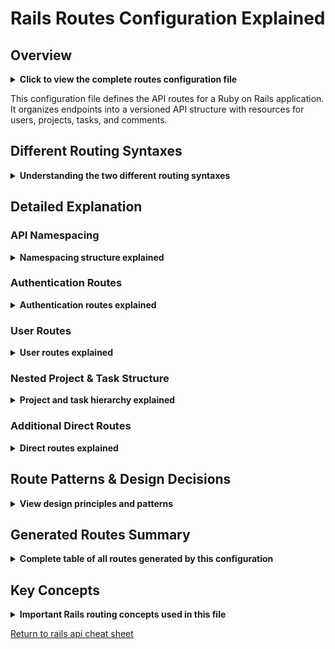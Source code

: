 # Rails Routes Configuration Explained

## Overview

<details>
<summary><strong>Click to view the complete routes configuration file</strong></summary>

```ruby
Rails.application.routes.draw do
  namespace :api do
    namespace :v1 do

      # Authentication routes
      post '/signup', to: 'authentication#signup'
      post '/login', to: 'authentication#login'

      # User routes
      resources :users, only: [:index, :show, :update, :destroy]

      # Project routes
      resources :projects do
        # Nested task routes
        resources :tasks, shallow: true do
          # Nested comment routes
          resources :comments, only: [:index, :create]
        end
      end

      # Direct routes for tasks and comments
      resources :tasks, only: [:show, :update, :destroy]
      resources :comments, only: [:destroy]
    end
  end
end
```

</details>

This configuration file defines the API routes for a Ruby on Rails application. It organizes endpoints into a versioned API structure with resources for users, projects, tasks, and comments.

## Different Routing Syntaxes

<details>
<summary><strong>Understanding the two different routing syntaxes</strong></summary>

Rails offers two main approaches to defining routes, and this file demonstrates both:

### 1. Individual Route Definition

```ruby
post '/login', to: 'authentication#login'
```

This is the "manual" or "individual" route definition syntax:

- You explicitly specify the HTTP verb (`post`)
- You define the exact path (`'/login'`)
- You map it directly to a controller action (`'authentication#login'`)

This approach gives you precise control over a single route and is ideal for:

- Custom, non-RESTful actions
- Authentication endpoints
- Simple actions that don't fit the standard CRUD pattern
- Routes with unique requirements

### 2. Resource-Based Routes

```ruby
resources :users, only: [:index, :show, :update, :destroy]
```

This is the "resource-based" route definition that uses Rails conventions:

- The `resources` helper automatically generates multiple routes following RESTful conventions
- It creates standard CRUD routes without you having to define each one
- In this case, it creates 4 routes (index, show, update, destroy) rather than all 7 standard RESTful routes

The equivalent manual definitions for the `resources :users` line would be:

```ruby
get    '/users',          to: 'users#index'
get    '/users/:id',      to: 'users#show'
patch  '/users/:id',      to: 'users#update'
put    '/users/:id',      to: 'users#update'  # Rails maps both PUT and PATCH to update by default
delete '/users/:id',      to: 'users#destroy'
```

### When to Use Each Syntax

**Use individual route definitions when:**

- You need custom, non-RESTful routes
- You're creating singular actions (like login/logout)
- You want specific URL paths that don't follow RESTful conventions

**Use resource-based routes when:**

- You're building standard CRUD functionality
- You want to follow RESTful conventions
- You need to define many related routes efficiently
- You're working with resources that have standard actions

Rails encourages using resource-based routes when possible, as they promote convention over configuration and ensure your API follows RESTful principles.

</details>

## Detailed Explanation

### API Namespacing

<details>
<summary><strong>Namespacing structure explained</strong></summary>

```ruby
namespace :api do
  namespace :v1 do
    # routes defined here
  end
end
```

This structure nests all routes under `/api/v1/`, creating a versioned API. This is a standard practice in API development that allows:

- Clear separation of API endpoints from other application routes
- Future API version changes without breaking existing clients (by adding a `/v2/` namespace later)
- Organization of controllers in corresponding module namespaces (`Api::V1::UsersController`)
</details>

### Authentication Routes

<details>
<summary><strong>Authentication routes explained</strong></summary>

```ruby
# Authentication routes
post '/signup', to: 'authentication#signup'
post '/login', to: 'authentication#login'
```

These define two simple endpoints for user authentication:

- `post` indicates these are POST HTTP requests (for submitting data to the server)
- `'/signup'` and `'/login'` are the URL paths that users/applications will send requests to
- `to: 'authentication#signup'` and `to: 'authentication#login'` map these routes to specific controller actions:
  - The `authentication` controller
  - The `signup` and `login` methods/actions within that controller

When users submit data to `/signup`, Rails will call the `signup` method in the `AuthenticationController` to handle the registration process. Similarly, when they submit to `/login`, the `login` method will be called to authenticate them and return a token.

These routes would create:

- `POST /api/v1/signup` - Handled by `Api::V1::AuthenticationController#signup` method
- `POST /api/v1/login` - Handled by `Api::V1::AuthenticationController#login` method

The authentication controller would typically:

- For signup: Create a new user record, validate input, handle password hashing
- For login: Verify credentials and return an authentication token (likely JWT)
</details>

### User Routes

<details>
<summary><strong>User routes explained</strong></summary>

```ruby
# User routes
resources :users, only: [:index, :show, :update, :destroy]
```

This creates standard RESTful routes for user management, restricted to only these actions:

- `GET /api/v1/users` - List all users
- `GET /api/v1/users/:id` - Get a specific user
- `PATCH/PUT /api/v1/users/:id` - Update a user
- `DELETE /api/v1/users/:id` - Delete a user

The `only:` option excludes the `new` and `edit` actions, which are typically not needed in APIs since they usually serve HTML forms in traditional Rails applications.

</details>

### Nested Project & Task Structure

<details>
<summary><strong>Project and task hierarchy explained</strong></summary>

```ruby
# Project routes
resources :projects do
  # Nested task routes
  resources :tasks, shallow: true do
    # Nested comment routes
    resources :comments, only: [:index, :create]
  end
end
```

This creates a hierarchical relationship between projects, tasks, and comments:

**Projects** - Full RESTful routes:

- `GET /api/v1/projects` - List all projects
- `POST /api/v1/projects` - Create a project
- `GET /api/v1/projects/:id` - Show a project
- `PATCH/PUT /api/v1/projects/:id` - Update a project
- `DELETE /api/v1/projects/:id` - Delete a project

**Tasks** - Nested within projects with the `shallow: true` option:

- Collection routes (maintain the parent relationship):
  - `GET /api/v1/projects/:project_id/tasks` - List tasks for a project
  - `POST /api/v1/projects/:project_id/tasks` - Create a task for a project
- Member routes (shortened to exclude the parent):
  - `GET /api/v1/tasks/:id` - Show a task
  - `PATCH/PUT /api/v1/tasks/:id` - Update a task
  - `DELETE /api/v1/tasks/:id` - Delete a task

**Comments** - Nested within tasks, limited to index and create:

- `GET /api/v1/tasks/:task_id/comments` - List comments for a task
- `POST /api/v1/tasks/:task_id/comments` - Create a comment for a task

The `shallow: true` option is a powerful feature that keeps URLs concise while maintaining the hierarchical relationship where it matters. For collection routes, the parent ID is necessary to scope the collection (e.g., "tasks for project X"). For member routes, once you have the task ID, you don't need the project ID anymore since tasks have a unique ID across all projects.

</details>

### Additional Direct Routes

<details>
<summary><strong>Direct routes explained</strong></summary>

```ruby
# Direct routes for tasks and comments
resources :tasks, only: [:show, :update, :destroy]
resources :comments, only: [:destroy]
```

These define additional non-nested access points:

**Tasks**:

- `GET /api/v1/tasks/:id` - Show a task directly
- `PATCH/PUT /api/v1/tasks/:id` - Update a task directly
- `DELETE /api/v1/tasks/:id` - Delete a task directly

**Comments**:

- `DELETE /api/v1/comments/:id` - Delete a comment directly

These routes complement the nested routes and provide direct access to resources when the parent context isn't needed.

</details>

## Route Patterns & Design Decisions

<details>
<summary><strong>View design principles and patterns</strong></summary>

### RESTful Design

The routes follow REST conventions, organizing resources into standard CRUD operations, which promotes:

- Consistent, predictable API behavior
- Stateless interactions
- Clear separation of concerns

### Resource Relationships

The configuration expresses natural data relationships:

- Projects contain tasks
- Tasks contain comments
- Each resource has appropriate direct access points

### Shallow Nesting

The use of `shallow: true` demonstrates an advanced Rails routing technique that:

- Maintains parent-child relationships where they matter (creating/listing)
- Avoids unnecessarily long URLs for individual resource operations
- Improves API usability and readability

### Versioning Strategy

The `/api/v1/` namespace indicates a forward-thinking approach to API design, anticipating future versions and changes while maintaining backward compatibility.

</details>

## Generated Routes Summary

<details>
<summary><strong>Complete table of all routes generated by this configuration</strong></summary>

| HTTP Verb | Path                               | Controller#Action            | Purpose                       |
| --------- | ---------------------------------- | ---------------------------- | ----------------------------- |
| POST      | /api/v1/signup                     | api/v1/authentication#signup | Register a new user           |
| POST      | /api/v1/login                      | api/v1/authentication#login  | Authenticate user & get token |
| GET       | /api/v1/users                      | api/v1/users#index           | List all users                |
| GET       | /api/v1/users/:id                  | api/v1/users#show            | Show a specific user          |
| PATCH/PUT | /api/v1/users/:id                  | api/v1/users#update          | Update a user                 |
| DELETE    | /api/v1/users/:id                  | api/v1/users#destroy         | Delete a user                 |
| GET       | /api/v1/projects                   | api/v1/projects#index        | List all projects             |
| POST      | /api/v1/projects                   | api/v1/projects#create       | Create a new project          |
| GET       | /api/v1/projects/:id               | api/v1/projects#show         | Show a project                |
| PATCH/PUT | /api/v1/projects/:id               | api/v1/projects#update       | Update a project              |
| DELETE    | /api/v1/projects/:id               | api/v1/projects#destroy      | Delete a project              |
| GET       | /api/v1/projects/:project_id/tasks | api/v1/tasks#index           | List tasks for a project      |
| POST      | /api/v1/projects/:project_id/tasks | api/v1/tasks#create          | Create a task in a project    |
| GET       | /api/v1/tasks/:id                  | api/v1/tasks#show            | Show a task                   |
| PATCH/PUT | /api/v1/tasks/:id                  | api/v1/tasks#update          | Update a task                 |
| DELETE    | /api/v1/tasks/:id                  | api/v1/tasks#destroy         | Delete a task                 |
| GET       | /api/v1/tasks/:task_id/comments    | api/v1/comments#index        | List comments for a task      |
| POST      | /api/v1/tasks/:task_id/comments    | api/v1/comments#create       | Create a comment on a task    |
| DELETE    | /api/v1/comments/:id               | api/v1/comments#destroy      | Delete a comment              |

</details>

## Key Concepts

<details>
<summary><strong>Important Rails routing concepts used in this file</strong></summary>

### The `resources` Helper

The `resources` helper automatically generates routes following REST conventions. It creates up to seven standard actions:

- `index` - List all resources
- `create` - Create a new resource
- `new` - Display a form for creating a resource
- `edit` - Display a form for editing a resource
- `show` - Display a specific resource
- `update` - Update a specific resource
- `destroy` - Delete a specific resource

### Limiting Routes with `only:`

The `only:` option restricts which routes are generated. For example:

```ruby
resources :users, only: [:index, :show]
```

This would only create the index and show routes, and none of the others.

### Nested Resources

Nesting resources expresses parent-child relationships. For example:

```ruby
resources :projects do
  resources :tasks
end
```

This creates routes like `/projects/1/tasks/2`, indicating "task 2 of project 1".

### Shallow Nesting

The `shallow: true` option makes routes for individual resources (show, update, destroy) unnested, while keeping collection routes (index, create) nested. This creates cleaner URLs while maintaining relationships.

### Namespaces

Namespaces group routes under a common URL prefix and controller namespace. This is useful for versioning APIs or organizing admin interfaces.

</details>

[Return to rails api cheat sheet](rails-api-cheat-sheet.md)
